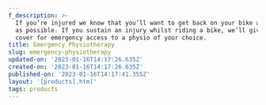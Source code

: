 ```yaml
---
f_description: >-
  If you’re injured we know that you’ll want to get back on your bike as quickly
  as possible. If you sustain an injury whilst riding a bike, we’ll give you
  cover for emergency access to a physio of your choice.
title: Emergency Physiotherapy
slug: emergency-physiotherapy
updated-on: '2023-01-16T14:17:26.635Z'
created-on: '2023-01-16T14:17:26.635Z'
published-on: '2023-01-16T14:17:41.355Z'
layout: '[products].html'
tags: products
---
```



